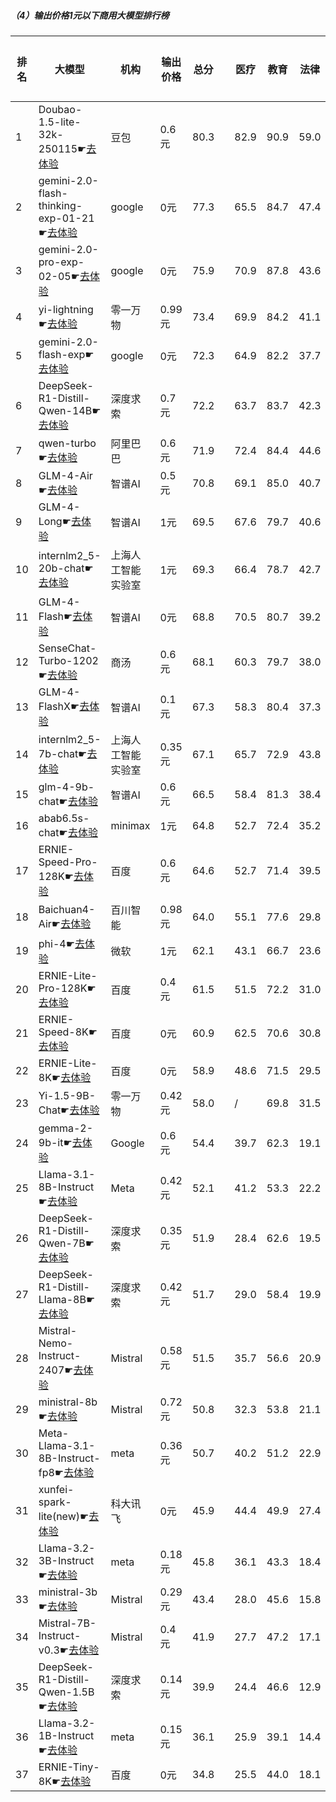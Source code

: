##### （4）输出价格1元以下商用大模型排行榜
|排名|大模型|机构|输出价格|总分| |医疗|教育|法律|行政公务|推理与数学计算|语言与指令遵从|
|---|-----|---|-------|---|-|----|---|---|------|------------|------------------|
|1|Doubao-1.5-lite-32k-250115☛[去体验](https://easyllm.site/static/modelcompare.html?type=proprietary)|豆包|0.6元|80.3| |                    82.9|90.9|59.0|                    70.7|91.7|86.5|
|2|gemini-2.0-flash-thinking-exp-01-21☛[去体验](https://easyllm.site/static/modelcompare.html?type=proprietary)|google|0元|77.3| |                    65.5|84.7|47.4|                    85.1|93.9|86.9|
|3|gemini-2.0-pro-exp-02-05☛[去体验](https://easyllm.site/static/modelcompare.html?type=proprietary)|google|0元|75.9| |                    70.9|87.8|43.6|                    73.7|92.0|87.5|
|4|yi-lightning☛[去体验](https://easyllm.site/static/modelcompare.html?type=proprietary)|零一万物|0.99元|73.4| |                    69.9|84.2|41.1|                    69.0|89.8|86.6|
|5|gemini-2.0-flash-exp☛[去体验](https://easyllm.site/static/modelcompare.html?type=proprietary)|google|0元|72.3| |                    64.9|82.2|37.7|                    69.3|92.8|87.0|
|6|DeepSeek-R1-Distill-Qwen-14B☛[去体验](https://easyllm.site/static/modelcompare.html?type=open-source)|深度求索|0.7元|72.2| |                    63.7|83.7|42.3|                    68.0|89.8|85.6|
|7|qwen-turbo☛[去体验](https://easyllm.site/static/modelcompare.html?type=proprietary)|阿里巴巴|0.6元|71.9| |                    72.4|84.4|44.6|                    67.3|79.7|83.2|
|8|GLM-4-Air☛[去体验](https://easyllm.site/static/modelcompare.html?type=proprietary)|智谱AI|0.5元|70.8| |                    69.1|85.0|40.7|                    69.7|73.7|86.8|
|9|GLM-4-Long☛[去体验](https://easyllm.site/static/modelcompare.html?type=proprietary)|智谱AI|1元|69.5| |                    67.6|79.7|40.6|                    65.0|79.5|84.7|
|10|internlm2_5-20b-chat☛[去体验](https://easyllm.site/static/modelcompare.html?type=open-source)|上海人工智能实验室|1元|69.3| |                    66.4|78.7|42.7|                    66.4|77.1|84.4|
|11|GLM-4-Flash☛[去体验](https://easyllm.site/static/modelcompare.html?type=proprietary)|智谱AI|0元|68.8| |                    70.5|80.7|39.2|                    64.5|75.1|82.7|
|12|SenseChat-Turbo-1202☛[去体验](https://easyllm.site/static/modelcompare.html?type=proprietary)|商汤|0.6元|68.1| |                    60.3|79.7|38.0|                    64.8|81.5|84.2|
|13|GLM-4-FlashX☛[去体验](https://easyllm.site/static/modelcompare.html?type=proprietary)|智谱AI|0.1元|67.3| |                    58.3|80.4|37.3|                    64.8|79.6|83.3|
|14|internlm2_5-7b-chat☛[去体验](https://easyllm.site/static/modelcompare.html?type=open-source)|上海人工智能实验室|0.35元|67.1| |                    65.7|72.9|43.8|                    62.4|74.4|83.7|
|15|glm-4-9b-chat☛[去体验](https://easyllm.site/static/modelcompare.html?type=open-source)|智谱AI|0.6元|66.5| |                    58.4|81.3|38.4|                    64.1|74.0|83.0|
|16|abab6.5s-chat☛[去体验](https://easyllm.site/static/modelcompare.html?type=proprietary)|minimax|1元|64.8| |                    52.7|72.4|35.2|                    65.7|76.6|86.0|
|17|ERNIE-Speed-Pro-128K☛[去体验](https://easyllm.site/static/modelcompare.html?type=proprietary)|百度|0.6元|64.6| |                    52.7|71.4|39.5|                    59.0|80.4|84.4|
|18|Baichuan4-Air☛[去体验](https://easyllm.site/static/modelcompare.html?type=proprietary)|百川智能|0.98元|64.0| |                    55.1|77.6|29.8|                    55.9|80.9|84.5|
|19|phi-4☛[去体验](https://easyllm.site/static/modelcompare.html?type=open-source)|微软|1元|62.1| |                    43.1|66.7|23.6|                    66.1|89.8|83.5|
|20|ERNIE-Lite-Pro-128K☛[去体验](https://easyllm.site/static/modelcompare.html?type=proprietary)|百度|0.4元|61.5| |                    51.5|72.2|31.0|                    57.3|76.1|80.9|
|21|ERNIE-Speed-8K☛[去体验](https://easyllm.site/static/modelcompare.html?type=proprietary)|百度|0元|60.9| |                    62.5|70.6|30.8|                    54.5|66.4|80.7|
|22|ERNIE-Lite-8K☛[去体验](https://easyllm.site/static/modelcompare.html?type=proprietary)|百度|0元|58.9| |                    48.6|71.5|29.5|                    52.2|70.9|80.7|
|23|Yi-1.5-9B-Chat☛[去体验](https://easyllm.site/static/modelcompare.html?type=open-source)|零一万物|0.42元|58.0| |                    /|69.8|31.5|                    45.3|60.9|79.7|
|24|gemma-2-9b-it☛[去体验](https://easyllm.site/static/modelcompare.html?type=open-source)|Google|0.6元|54.4| |                    39.7|62.3|19.1|                    53.6|70.6|81.3|
|25|Llama-3.1-8B-Instruct☛[去体验](https://easyllm.site/static/modelcompare.html?type=open-source)|Meta|0.42元|52.1| |                    41.2|53.3|22.2|                    49.6|73.5|72.6|
|26|DeepSeek-R1-Distill-Qwen-7B☛[去体验](https://easyllm.site/static/modelcompare.html?type=open-source)|深度求索|0.35元|51.9| |                    28.4|62.6|19.5|                    48.8|81.3|71.0|
|27|DeepSeek-R1-Distill-Llama-8B☛[去体验](https://easyllm.site/static/modelcompare.html?type=open-source)|深度求索|0.42元|51.7| |                    29.0|58.4|19.9|                    49.9|79.2|74.0|
|28|Mistral-Nemo-Instruct-2407☛[去体验](https://easyllm.site/static/modelcompare.html?type=open-source)|Mistral|0.58元|51.5| |                    35.7|56.6|20.9|                    42.4|75.6|77.8|
|29|ministral-8b☛[去体验](https://easyllm.site/static/modelcompare.html?type=proprietary)|Mistral|0.72元|50.8| |                    32.3|53.8|21.1|                    45.3|76.2|76.2|
|30|Meta-Llama-3.1-8B-Instruct-fp8☛[去体验](https://easyllm.site/static/modelcompare.html?type=open-source)|meta|0.36元|50.7| |                    40.2|51.2|22.9|                    43.2|72.7|73.7|
|31|xunfei-spark-lite(new)☛[去体验](https://easyllm.site/static/modelcompare.html?type=proprietary)|科大讯飞|0元|45.9| |                    44.4|49.9|27.4|                    37.5|48.0|68.2|
|32|Llama-3.2-3B-Instruct☛[去体验](https://easyllm.site/static/modelcompare.html?type=open-source)|meta|0.18元|45.8| |                    36.1|43.3|18.4|                    37.8|69.9|69.4|
|33|ministral-3b☛[去体验](https://easyllm.site/static/modelcompare.html?type=proprietary)|Mistral|0.29元|43.4| |                    28.0|45.6|15.8|                    38.1|69.8|63.4|
|34|Mistral-7B-Instruct-v0.3☛[去体验](https://easyllm.site/static/modelcompare.html?type=open-source)|Mistral|0.4元|41.9| |                    27.7|47.2|17.1|                    40.9|48.6|69.7|
|35|DeepSeek-R1-Distill-Qwen-1.5B☛[去体验](https://easyllm.site/static/modelcompare.html?type=open-source)|深度求索|0.14元|39.9| |                    24.4|46.6|12.9|                    26.4|72.0|57.1|
|36|Llama-3.2-1B-Instruct☛[去体验](https://easyllm.site/static/modelcompare.html?type=open-source)|meta|0.15元|36.1| |                    25.9|39.1|14.4|                    32.7|49.0|55.4|
|37|ERNIE-Tiny-8K☛[去体验](https://easyllm.site/static/modelcompare.html?type=proprietary)|百度|0元|34.8| |                    25.5|44.0|18.1|                    31.0|34.7|55.4|
    

